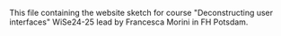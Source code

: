 This file containing the website sketch for course "Deconstructing user interfaces" WiSe24-25 lead by Francesca Morini in FH Potsdam.
